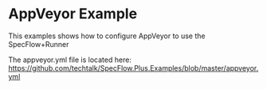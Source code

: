 # AppVeyor Example

This examples shows how to configure AppVeyor to use the SpecFlow+Runner

The appveyor.yml file is located here: https://github.com/techtalk/SpecFlow.Plus.Examples/blob/master/appveyor.yml